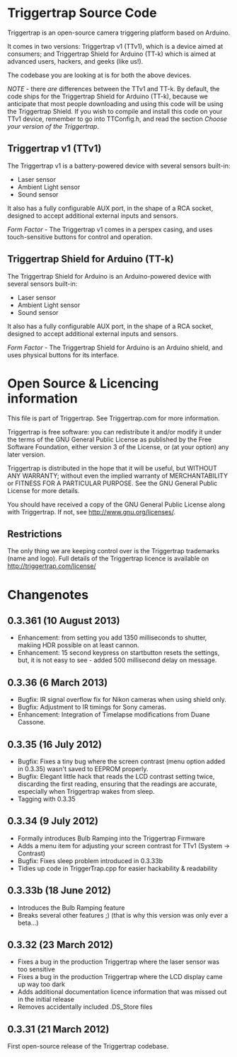 # Triggertrap Source Code

Triggertrap is an open-source camera triggering platform based on Arduino. 

It comes in two versions: Triggertrap v1 (TTv1), which is a device aimed at consumers; and Triggertrap Shield for Arduino (TT-k) which is aimed at advanced users, hackers, and geeks (like us!). 

The codebase you are looking at is for both the above devices. 

_NOTE_ - there *are* differences between the TTv1 and TT-k. By default, the code ships for the Triggertrap Shield for Arduino (TT-k), because we anticipate that most people downloading and using this code will be using the Triggertrap Shield. If you wish to compile and install this code on your TTv1 device, remember to go into TTConfig.h, and read the section *Choose your version of the Triggertrap*. 

## Triggertrap v1 (TTv1)

The Triggertrap v1 is a battery-powered device with several sensors built-in:

* Laser sensor
* Ambient Light sensor
* Sound sensor

It also has a fully configurable AUX port, in the shape of a RCA socket, designed to accept additional external inputs and sensors. 

_Form Factor_ - The Triggertrap v1 comes in a perspex casing, and uses touch-sensitive buttons for control and operation. 

## Triggertrap Shield for Arduino (TT-k)

The Triggertrap Shield for Arduino is an Arduino-powered device with several sensors built-in:

* Laser sensor
* Ambient Light sensor
* Sound sensor

It also has a fully configurable AUX port, in the shape of a RCA socket, designed to accept additional external inputs and sensors. 

_Form Factor_ - The Triggertrap Shield for Arduino is an Arduino shield, and uses physical buttons for its interface. 

# Open Source & Licencing information 

This file is part of Triggertrap. See Triggertrap.com for more information.

Triggertrap is free software: you can redistribute it and/or modify it under the terms of the GNU General Public License as published by the Free Software Foundation, either version 3 of the License, or (at your option) any later version.
 
Triggertrap is distributed in the hope that it will be useful, but WITHOUT ANY WARRANTY; without even the implied warranty of MERCHANTABILITY or FITNESS FOR A PARTICULAR PURPOSE.  See the GNU General Public License for more details.

You should have received a copy of the GNU General Public License along with Triggertrap. If not, see <http://www.gnu.org/licenses/>.

## Restrictions

The only thing we are keeping control over is the Triggertrap trademarks (name and logo). Full details of the Triggertrap licence is available on http://triggertrap.com/license/ 

# Changenotes

## 0.3.361 (10 August 2013)

* Enhancement: from setting you add 1350 milliseconds to shutter, makiing HDR possible on at least cannon.
* Enhancement: 15 second keypress on startbutton resets the settings,  but,  it is not easy to see - added 500 millisecond delay on message.

## 0.3.36 (6 March 2013)
* Bugfix: IR signal overflow fix for Nikon cameras when using shield only.
* Bugfix: Adjustment to IR timings for Sony cameras.
* Enhancement: Integration of Timelapse modifications from Duane Cassone. 

## 0.3.35 (16 July 2012)

* Bugfix: Fixes a tiny bug where the screen contrast (menu option added in 0.3.35) wasn't saved to EEPROM properly. 
* Bugfix: Elegant little hack that reads the LCD contrast setting twice, discarding the first reading, ensuring that the readings are accurate, especially when Triggertrap wakes from sleep. 
* Tagging with 0.3.35

## 0.3.34 (9 July 2012)

* Formally introduces Bulb Ramping into the Triggertrap Firmware
* Adds a menu item for adjusting your screen contrast for TTv1 (System -> Contrast)
* Bugfix: Fixes sleep problem introduced in 0.3.33b
* Tidies up code in TriggerTrap.cpp for easier hackability & readability

## 0.3.33b (18 June 2012)

* Introduces the Bulb Ramping feature
* Breaks several other features ;) (that is why this version was only ever a beta...)

## 0.3.32 (23 March 2012)

* Fixes a bug in the production Triggertrap where the laser sensor was too sensitive
* Fixes a bug in the production Triggertrap where the LCD display came up way too dark
* Adds additional documentation licence information that was missed out in the initial release
* Removes accidentally included .DS_Store files

## 0.3.31 (21 March 2012)

First open-source release of the Triggertrap codebase. 
